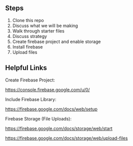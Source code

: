## Steps
1. Clone this repo
1. Discuss what we will be making
1. Walk through starter files
1. Discuss strategy
1. Create firebase project and enable storage
1. Install firebase
1. Upload files

## Helpful Links

Create Firebase Project: 

https://console.firebase.google.com/u/0/

Include Firebase Library: 

https://firebase.google.com/docs/web/setup

Firebase Storage (File Uploads): 

https://firebase.google.com/docs/storage/web/start  

https://firebase.google.com/docs/storage/web/upload-files
